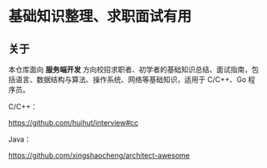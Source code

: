 # 基础知识整理、求职面试有用
## 关于

本仓库面向 **服务端开发** 方向校招求职者、初学者的基础知识总结、面试指南，包括语言、数据结构与算法、操作系统、网络等基础知识，适用于 C/C++、Go 程序员。



C/C++：

<https://github.com/huihut/interview#cc>

Java：

<https://github.com/xingshaocheng/architect-awesome>

